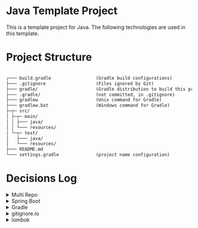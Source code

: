 # Java Template Project

This is a template project for Java. The following technologies are used in this template.

# Project Structure

```markdown

┌─── build.gradle                 (Gradle build configurations)
├─── .gitignore                   (Files ignored by Git)
├─── gradle/                      (Gradle distribution to build this project)
├─── .gradle/                     (not committed, in .gitignore)
├─── gradlew                      (Unix command for Gradle)
├─── gradlew.bat                  (Windows command for Gradle)
├─┬─ src/
│ ├─┬─ main/
│ │ ├─── java/
│ │ └─── resources/
│ └─┬─ test/
│   ├─── java/
│   └─── resources/
├─── README.md
└─── settings.gradle              (project name configuration)

```

# Decisions Log

<Details><summary>Multi Repo</summary>

The multi-repo approach uses several repositories to host the multiple libraries or services of a project

Alternatives

* Mono Repo
</details>

<Details><summary>Spring Boot</summary>

Spring Boot is an opinionated way for creating stand-alone, production-grade applications with minimum effort. It is the
most popular Framework used in Java.

Alternatives

* [Play Framework](https://www.playframework.com/)
* [Vert.x](https://vertx.io/docs/vertx-web/java/)
</details>

<Details><summary>Gradle</summary>

Gradle is a build automation tool for multi-language software development. The Gradle Wrapper is the preferred way of
starting a Gradle build.

Other Alternatives

* [Maven](https://maven.apache.org/)

</details>

<Details><summary>gitignore.io</summary>
Generates .gitignore file based on keywords. 

Alternatives

* Manually creating a .gitignore file
* https://github.com/github/gitignore

</Details>  

<Details><summary>lombok</summary>
Annotation-based Java library that allows you to reduce boilerplate code 

Alternatives

* Generate POJOs with IDE or https://www.jsonschema2pojo.org/
* [AutoValue](https://github.com/google/auto)

</Details>  